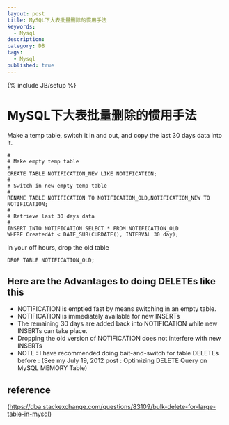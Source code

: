 ```yaml
---
layout: post
title: MySQL下大表批量删除的惯用手法
keywords:
  - Mysql
description: 
category: DB
tags:
  - Mysql
published: true
---
```

{% include JB/setup %}

# MySQL下大表批量删除的惯用手法
Make a temp table, switch it in and out, and copy the last 30 days data into it.

```
#
# Make empty temp table
#
CREATE TABLE NOTIFICATION_NEW LIKE NOTIFICATION;
#
# Switch in new empty temp table
#
RENAME TABLE NOTIFICATION TO NOTIFICATION_OLD,NOTIFICATION_NEW TO NOTIFICATION;
#
# Retrieve last 30 days data 
#
INSERT INTO NOTIFICATION SELECT * FROM NOTIFICATION_OLD
WHERE CreatedAt < DATE_SUB(CURDATE(), INTERVAL 30 day);
```
In your off hours, drop the old table
```
DROP TABLE NOTIFICATION_OLD;
```
## Here are the Advantages to doing DELETEs like this

* NOTIFICATION is emptied fast by means switching in an empty table.
* NOTIFICATION is immediately available for new INSERTs
* The remaining 30 days are added back into NOTIFICATION while new INSERTs can take place.
* Dropping the old version of NOTIFICATION does not interfere with new INSERTs
* NOTE : I have recommended doing bait-and-switch for table DELETEs before : (See my July 19, 2012 post : Optimizing DELETE Query on MySQL MEMORY Table)

## reference
(https://dba.stackexchange.com/questions/83109/bulk-delete-for-large-table-in-mysql)
